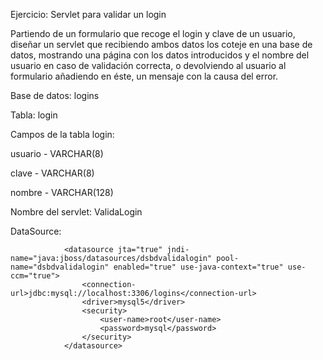 Ejercicio: Servlet para validar un login

Partiendo de un formulario que recoge el login y clave de un usuario, diseñar un servlet que recibiendo ambos datos los coteje en una base de datos, mostrando una página con los datos introducidos y el nombre del usuario en caso de validación correcta, o devolviendo al usuario al formulario añadiendo en éste, un mensaje con la causa del error.

Base de datos: logins

Tabla: login

Campos de la tabla login:

usuario - VARCHAR(8)

clave - VARCHAR(8)

nombre - VARCHAR(128)

Nombre del servlet: ValidaLogin

DataSource:

                <datasource jta="true" jndi-name="java:jboss/datasources/dsbdvalidalogin" pool-name="dsbdvalidalogin" enabled="true" use-java-context="true" use-ccm="true">
                    <connection-url>jdbc:mysql://localhost:3306/logins</connection-url>
                    <driver>mysql5</driver>
                    <security>
                        <user-name>root</user-name>
                        <password>mysql</password>
                    </security>
                </datasource>